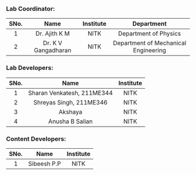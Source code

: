 <!-- Remove all lines above this line before making changes to the file -->

### Lab Coordinator:

| SNo. |        Name         | Institute |              Department              |
| :--: | :-----------------: | :-------: | :----------------------------------: |
|  1   |    Dr. Ajith K M    |   NITK    |        Department of Physics         |
|  2   | Dr. K V Gangadharan |   NITK    | Department of Mechanical Engineering |

### Lab Developers:

| SNo. |            Name            | Institute |
| :--: | :------------------------: | :-------: |
|  1   | Sharan Venkatesh, 211ME344 |   NITK    |
|  2   |  Shreyas Singh, 211ME346   |   NITK    |
|  3   |          Akshaya           |   NITK    |
|  4   |      Anusha B Salian       |   NITK    |

### Content Developers:

| SNo. |    Name     | Institute |
| :--: | :---------: | :-------: |
|  1   | Sibeesh P.P |   NITK    |
